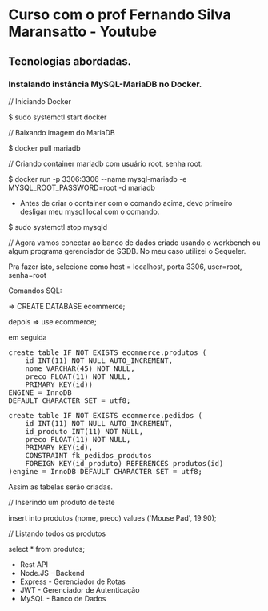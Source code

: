 <h1>Curso com o prof Fernando Silva Maransatto - Youtube</h1>

<h2>Tecnologias abordadas.</h2>

<h3>Instalando instância MySQL-MariaDB no Docker.</h3>

// Iniciando Docker

$ sudo systemctl start docker

// Baixando imagem do MariaDB

$ docker pull mariadb

// Criando container mariadb com usuário root, senha root.

$ docker run -p 3306:3306 --name mysql-mariadb -e MYSQL_ROOT_PASSWORD=root -d mariadb

- Antes de criar o container com o comando acima, devo primeiro desligar meu mysql local com o comando.

$ sudo systemctl stop mysqld

// Agora vamos conectar ao banco de dados criado usando o workbench ou algum programa gerenciador de SGDB. No meu caso utilizei o Sequeler.

Pra fazer isto, selecione como host = localhost, porta 3306, user=root, senha=root

Comandos SQL:

=> CREATE DATABASE ecommerce;

depois
=> use ecommerce;

em seguida

<pre>
create table IF NOT EXISTS ecommerce.produtos (
	id INT(11) NOT NULL AUTO_INCREMENT,
	nome VARCHAR(45) NOT NULL,
	preco FLOAT(11) NOT NULL,
	PRIMARY KEY(id))
ENGINE = InnoDB 
DEFAULT CHARACTER SET = utf8;
</pre>
<pre>
create table IF NOT EXISTS ecommerce.pedidos (
	id INT(11) NOT NULL AUTO_INCREMENT,
	id_produto INT(11) NOT NULL,
	preco FLOAT(11) NOT NULL,
	PRIMARY KEY(id),
	CONSTRAINT fk_pedidos_produtos
	FOREIGN KEY(id_produto) REFERENCES produtos(id)
)engine = InnoDB DEFAULT CHARACTER SET = utf8;
</pre>
Assim as tabelas serão criadas.

// Inserindo um produto de teste

insert into produtos (nome, preco) values ('Mouse Pad', 19.90);

// Listando todos os produtos

select * from produtos;


<ul>
    <li>Rest API</li>
    <li>Node.JS - Backend</li>
    <li>Express - Gerenciador de Rotas</li>
    <li>JWT - Gerenciador de Autenticação</li>
    <li>MySQL - Banco de Dados</li>
</ul>
